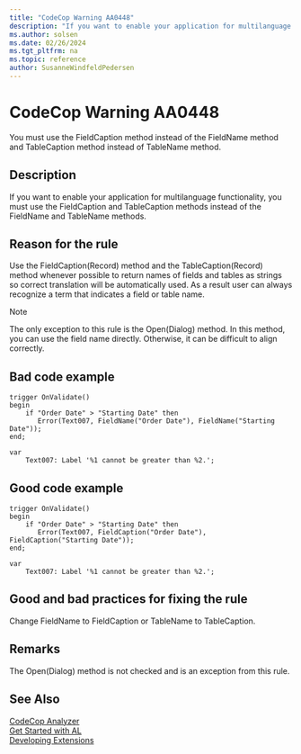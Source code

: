 ```yaml
---
title: "CodeCop Warning AA0448"
description: "If you want to enable your application for multilanguage functionality, you must use the FieldCaption and TableCaption methods instead of the FieldName and TableName methods."
ms.author: solsen
ms.date: 02/26/2024
ms.tgt_pltfrm: na
ms.topic: reference
author: SusanneWindfeldPedersen
---
```

[//]: # (START>DO_NOT_EDIT)
[//]: # (IMPORTANT:Do not edit any of the content between here and the END>DO_NOT_EDIT.)
[//]: # (Any modifications should be made in the .xml files in the ModernDev repo.)
# CodeCop Warning AA0448
You must use the FieldCaption method instead of the FieldName method and TableCaption method instead of TableName method.

## Description
If you want to enable your application for multilanguage functionality, you must use the FieldCaption and TableCaption methods instead of the FieldName and TableName methods.

[//]: # (IMPORTANT: END>DO_NOT_EDIT)

## Reason for the rule

Use the FieldCaption(Record) method and the TableCaption(Record) method whenever possible to return names of fields and tables as strings so correct translation will be automatically used. As a result user can always recognize a term that indicates a field or table name. 

> [!NOTE]  
> The only exception to this rule is the Open(Dialog) method. In this method, you can use the field name directly. Otherwise, it can be difficult to align correctly. 

## Bad code example
```AL
trigger OnValidate()
begin
    if "Order Date" > "Starting Date" then
       Error(Text007, FieldName("Order Date"), FieldName("Starting Date"));
end;

var
    Text007: Label '%1 cannot be greater than %2.';
```

## Good code example
```AL
trigger OnValidate()
begin
    if "Order Date" > "Starting Date" then
       Error(Text007, FieldCaption("Order Date"), FieldCaption("Starting Date"));
end;

var
    Text007: Label '%1 cannot be greater than %2.';
```

## Good and bad practices for fixing the rule

Change FieldName to FieldCaption or TableName to TableCaption.

## Remarks

The Open(Dialog) method is not checked and is an exception from this rule.

## See Also  
[CodeCop Analyzer](codecop.md)  
[Get Started with AL](../devenv-get-started.md)  
[Developing Extensions](../devenv-dev-overview.md)  